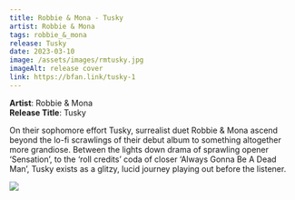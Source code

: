 ```yaml
---
title: Robbie & Mona - Tusky
artist: Robbie & Mona
tags: robbie_&_mona
release: Tusky
date: 2023-03-10
image: /assets/images/rmtusky.jpg
imageAlt: release cover
link: https://bfan.link/tusky-1
---
```

**Artist**: Robbie & Mona\
**Release Title**: Tusky

On their sophomore effort Tusky, surrealist duet Robbie & Mona ascend beyond the lo-fi scrawlings of their debut album to something altogether more grandiose. Between the lights down drama of sprawling opener ‘Sensation’, to the ‘roll credits’ coda of closer ‘Always Gonna Be A Dead Man’, Tusky exists as a glitzy, lucid journey playing out before the listener.


![](/assets/images/sensation-press-shot.webp)
